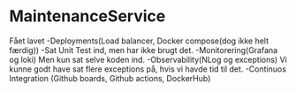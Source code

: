 # MaintenanceService



Fået lavet 
-Deployments(Load balancer, Docker compose(dog ikke helt færdig))
-Sat Unit Test ind, men har ikke brugt det.
-Monitorering(Grafana og loki) Men kun sat selve koden ind.
-Observability(NLog og exceptions) Vi kunne godt have sat flere exceptions på, hvis vi havde tid til det.
-Continuos Integration (Github boards, Github actions, DockerHub)
